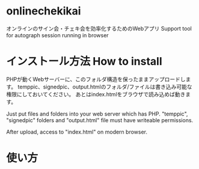 # onlinechekikai
オンラインのサイン会・チェキ会を効率化するためのWebアプリ Support tool for autograph session running in browser

# インストール方法 How to install

PHPが動くWebサーバーに、このフォルダ構造を保ったままアップロードします。
temppic、signedpic、output.htmlのフォルダ/ファイルは書き込み可能な権限にしておいてください。
あとはindex.htmlをブラウザで読み込めば動きます。

Just put files and folders into your web server which has PHP.
"temppic", "signedpic" folders and "output.html" file must have writeable permissions.

After upload, access to "index.html" on modern browser.

# 使い方

